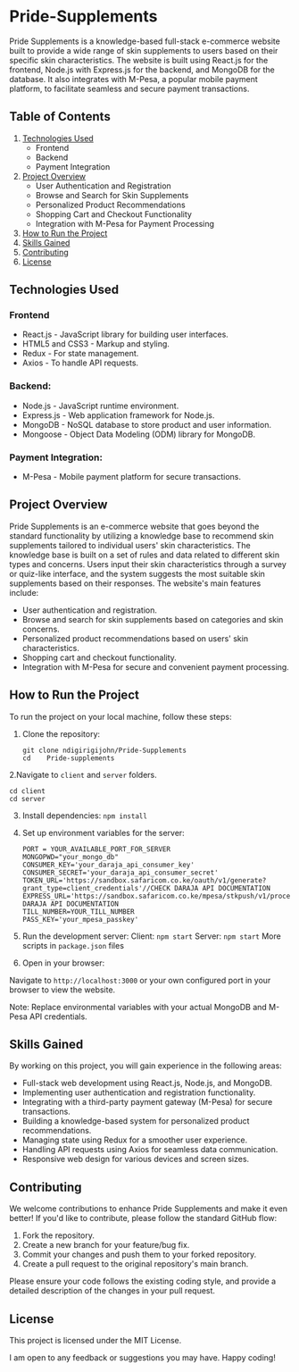 # Pride-Supplements
Pride Supplements is a knowledge-based full-stack e-commerce website built to provide a wide range of skin supplements to users based on their specific skin characteristics. The website is built using React.js for the frontend, Node.js with Express.js for the backend, and MongoDB for the database. It also integrates with M-Pesa, a popular mobile payment platform, to facilitate seamless and secure payment transactions.
## Table of Contents
1. [Technologies Used](#technologies-used)
   - Frontend
   - Backend
   - Payment Integration
2. [Project Overview](#project-overview)
   - User Authentication and Registration
   - Browse and Search for Skin Supplements
   - Personalized Product Recommendations
   - Shopping Cart and Checkout Functionality
   - Integration with M-Pesa for Payment Processing
3. [How to Run the Project](#how-to-run-the-project)
4. [Skills Gained](#skills-gained)
5. [Contributing](#Contributing)
6. [License](#license)

## Technologies Used
### Frontend
- React.js - JavaScript library for building user interfaces.
- HTML5 and CSS3 - Markup and styling.
- Redux - For state management.
- Axios - To handle API requests.
### Backend:
- Node.js - JavaScript runtime environment.
- Express.js - Web application framework for Node.js.
- MongoDB - NoSQL database to store product and user information.
- Mongoose - Object Data Modeling (ODM) library for MongoDB.
### Payment Integration:
- M-Pesa - Mobile payment platform for secure transactions.

## Project Overview
Pride Supplements is an e-commerce website that goes beyond the standard functionality by utilizing a knowledge base to recommend skin supplements tailored to individual users' skin characteristics. The knowledge base is built on a set of rules and data related to different skin types and concerns. Users input their skin characteristics through a survey or quiz-like interface, and the system suggests the most suitable skin supplements based on their responses.
The website's main features include:
- User authentication and registration.
- Browse and search for skin supplements based on categories and skin concerns.
- Personalized product recommendations based on users' skin characteristics.
- Shopping cart and checkout functionality.
- Integration with M-Pesa for secure and convenient payment processing.

## How to Run the Project
To run the project on your local machine, follow these steps:

1. Clone the repository:
   ```
   git clone ndigirigijohn/Pride-Supplements
   cd    Pride-supplements
   ```
2.Navigate to `client` and `server` folders.
   ```
   cd client
   cd server
   ```
3. Install dependencies:
   `npm install`
5. Set up environment variables for the server:
   ```
   PORT = YOUR_AVAILABLE_PORT_FOR_SERVER
   MONGOPWD="your_mongo_db"
   CONSUMER_KEY='your_daraja_api_consumer_key'
   CONSUMER_SECRET='your_daraja_api_consumer_secret'
   TOKEN_URL='https://sandbox.safaricom.co.ke/oauth/v1/generate?grant_type=client_credentials'//CHECK DARAJA API DOCUMENTATION
   EXPRESS_URL='https://sandbox.safaricom.co.ke/mpesa/stkpush/v1/processrequest'//CHECK DARAJA API DOCUMENTATION
   TILL_NUMBER=YOUR_TILL_NUMBER
   PASS_KEY='your_mpesa_passkey'
   ```
7. Run the development server:
   Client: `npm start`
   Server: `npm start`
   More scripts in   `package.json` files
   
9. Open in your browser:

Navigate to  `http://localhost:3000` or your own configured port in your browser to view the website.

Note: Replace environmental variables with your actual MongoDB and M-Pesa API credentials.

## Skills Gained
By working on this project, you will gain experience in the following areas:

- Full-stack web development using React.js, Node.js, and MongoDB.
- Implementing user authentication and registration functionality.
- Integrating with a third-party payment gateway (M-Pesa) for secure transactions.
- Building a knowledge-based system for personalized product recommendations.
- Managing state using Redux for a smoother user experience.
- Handling API requests using Axios for seamless data communication.
- Responsive web design for various devices and screen sizes.

## Contributing
We welcome contributions to enhance Pride Supplements and make it even better! If you'd like to contribute, please follow the standard GitHub flow:

1. Fork the repository.
2. Create a new branch for your feature/bug fix.
3. Commit your changes and push them to your forked repository.
4. Create a pull request to the original repository's main branch.
   
Please ensure your code follows the existing coding style, and provide a detailed description of the changes in your pull request.

## License
This project is licensed under the MIT License.

I am open to any feedback or suggestions you may have. Happy coding!




   







